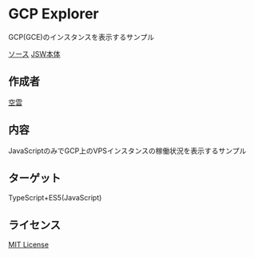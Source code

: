 # GCP Explorer
GCP(GCE)のインスタンスを表示するサンプル

[ソース](https://github.com/JavaScript-WindowFramework/GCPExplorer)
[JSW本体](https://github.com/JavaScript-WindowFramework/JSW)

## 作成者
[空雲](https://croud.jp/)

## 内容
JavaScriptのみでGCP上のVPSインスタンスの稼働状況を表示するサンプル

## ターゲット
TypeScript+ES5(JavaScript)

## ライセンス
[MIT License](https://opensource.org/licenses/mit-license.php)
